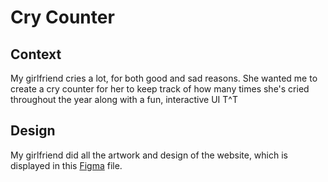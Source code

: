 # Cry Counter

## Context
My girlfriend cries a lot, for both good and sad reasons. She wanted me to create a cry counter for her to keep track of how many times she's cried throughout the year along with a fun, interactive UI T^T

## Design
My girlfriend did all the artwork and design of the website, which is displayed in this [Figma](https://www.figma.com/design/V7VeTL5zldMxWvhKT9bAma/Cry-Counter?node-id=0-1&p=f&t=WhqxxXWOfZaMeYi7-0) file.
